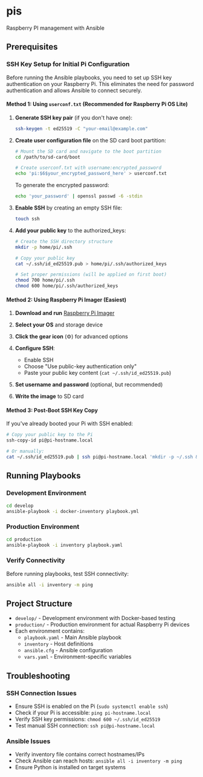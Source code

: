 # pis
Raspberry PI management with Ansible

## Prerequisites

### SSH Key Setup for Initial Pi Configuration

Before running the Ansible playbooks, you need to set up SSH key authentication on your Raspberry Pi. This eliminates the need for password authentication and allows Ansible to connect securely.

#### Method 1: Using `userconf.txt` (Recommended for Raspberry Pi OS Lite)

1. **Generate SSH key pair** (if you don't have one):
   ```bash
   ssh-keygen -t ed25519 -C "your-email@example.com"
   ```

2. **Create user configuration file** on the SD card boot partition:
   ```bash
   # Mount the SD card and navigate to the boot partition
   cd /path/to/sd-card/boot

   # Create userconf.txt with username:encrypted_password
   echo 'pi:$6$your_encrypted_password_here' > userconf.txt
   ```

   To generate the encrypted password:
   ```bash
   echo 'your_password' | openssl passwd -6 -stdin
   ```

3. **Enable SSH** by creating an empty SSH file:
   ```bash
   touch ssh
   ```

4. **Add your public key** to the authorized_keys:
   ```bash
   # Create the SSH directory structure
   mkdir -p home/pi/.ssh

   # Copy your public key
   cat ~/.ssh/id_ed25519.pub > home/pi/.ssh/authorized_keys

   # Set proper permissions (will be applied on first boot)
   chmod 700 home/pi/.ssh
   chmod 600 home/pi/.ssh/authorized_keys
   ```

#### Method 2: Using Raspberry Pi Imager (Easiest)

1. **Download and run** [Raspberry Pi Imager](https://www.raspberrypi.com/software/)

2. **Select your OS** and storage device

3. **Click the gear icon** (⚙️) for advanced options

4. **Configure SSH**:
   - Enable SSH
   - Choose "Use public-key authentication only"
   - Paste your public key content (`cat ~/.ssh/id_ed25519.pub`)

5. **Set username and password** (optional, but recommended)

6. **Write the image** to SD card

#### Method 3: Post-Boot SSH Key Copy

If you've already booted your Pi with SSH enabled:

```bash
# Copy your public key to the Pi
ssh-copy-id pi@pi-hostname.local

# Or manually:
cat ~/.ssh/id_ed25519.pub | ssh pi@pi-hostname.local 'mkdir -p ~/.ssh && cat >> ~/.ssh/authorized_keys'
```

## Running Playbooks

### Development Environment
```bash
cd develop
ansible-playbook -i docker-inventory playbook.yml
```

### Production Environment
```bash
cd production
ansible-playbook -i inventory playbook.yaml
```

### Verify Connectivity
Before running playbooks, test SSH connectivity:
```bash
ansible all -i inventory -m ping
```

## Project Structure

- `develop/` - Development environment with Docker-based testing
- `production/` - Production environment for actual Raspberry Pi devices
- Each environment contains:
  - `playbook.yaml` - Main Ansible playbook
  - `inventory` - Host definitions
  - `ansible.cfg` - Ansible configuration
  - `vars.yaml` - Environment-specific variables

## Troubleshooting

### SSH Connection Issues
- Ensure SSH is enabled on the Pi (`sudo systemctl enable ssh`)
- Check if your Pi is accessible: `ping pi-hostname.local`
- Verify SSH key permissions: `chmod 600 ~/.ssh/id_ed25519`
- Test manual SSH connection: `ssh pi@pi-hostname.local`

### Ansible Issues
- Verify inventory file contains correct hostnames/IPs
- Check Ansible can reach hosts: `ansible all -i inventory -m ping`
- Ensure Python is installed on target systems

